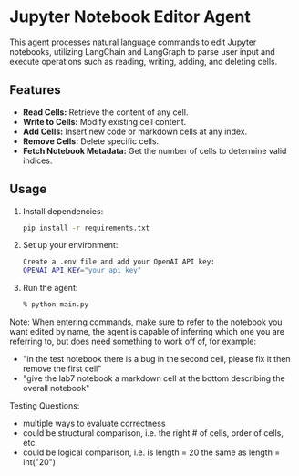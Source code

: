 
# Jupyter Notebook Editor Agent

This agent processes natural language commands to edit Jupyter notebooks, utilizing LangChain and LangGraph to parse user input and execute operations such as reading, writing, adding, and deleting cells.

## Features
- **Read Cells:** Retrieve the content of any cell.
- **Write to Cells:** Modify existing cell content.
- **Add Cells:** Insert new code or markdown cells at any index.
- **Remove Cells:** Delete specific cells.
- **Fetch Notebook Metadata:** Get the number of cells to determine valid indices.

## Usage
1. Install dependencies:
   ```bash
   pip install -r requirements.txt
2. Set up your environment:
    ```bash
    Create a .env file and add your OpenAI API key:
    OPENAI_API_KEY="your_api_key"
3. Run the agent:
    ```bash
    % python main.py

Note: When entering commands, make sure to refer to the notebook you want edited by name, the agent is capable of inferring which one you are referring to, but does need something to work off of, for example: 
- "in the test notebook there is a bug in the second cell, please fix it then remove the first cell"
- "give the lab7 notebook a markdown cell at the bottom describing the overall notebook"


Testing Questions: 
- multiple ways to evaluate correctness
- could be structural comparison, i.e. the right # of cells, order of cells, etc.
- could be logical comparison, i.e. is length = 20 the same as length = int("20")


